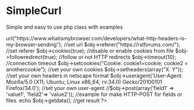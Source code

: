 SimpleCurl
==========
Simple and easy to use php class with examples

<?php 
//Simple Curl
//Author: Silviu Bogdan Stroe 
//Contact: silviu[at]silviu-s.com - www.silviu-s.com
include('scurl.php');
$obj = new curl;
$obj->url("https://www.whatismybrowser.com/developers/what-http-headers-is-my-browser-sending"); //set url
$obj->referer("https://rstforums.com/"); //set referer
$obj->cookies(true);  //disable or enable cookies from file
$obj->followredirect(true);  //follow or not HTTP redirects
$obj->timeout(10); //connection timeout
$obj->setcookies("Cookie: cookie1=cookie; cookie2 = anothercookie"); //set your own cookies
$obj->setheaders(array("X: Y")); //set your own headers in netscape format
$obj->useragent('User-Agent: Mozilla/5.0 (X11; Ubuntu; Linux x86_64; rv:34.0) Gecko/20100101 Firefox/34.0'); //set your own user-agent
//$obj->post(array('field1' => 'value1', 'field2'=> 'value2')); //example for make HTTP-POST for fields or files. 
echo $obj->getdata(); //get result
?>
